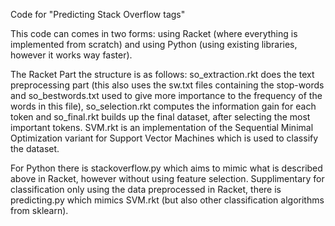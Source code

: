 Code for "Predicting Stack Overflow tags"

This code can comes in two forms: using Racket (where everything is implemented from scratch) and using Python (using existing libraries, however it works way faster).

The Racket Part the structure is as follows: so_extraction.rkt does the text preprocessing part (this also uses the sw.txt files containing the stop-words and so_bestwords.txt used to give more importance to the frequency of the words in this file), so_selection.rkt computes the information gain for each token and so_final.rkt builds up the final dataset, after selecting the most important tokens. SVM.rkt is an implementation of the Sequential Minimal Optimization variant for Support Vector Machines which is used to classify the dataset.

For Python there is stackoverflow.py which aims to mimic what is described above in Racket, however without using feature selection. Supplimentary for classification only using the data preprocessed in Racket, there is predicting.py which mimics SVM.rkt (but also other classification algorithms from sklearn).

